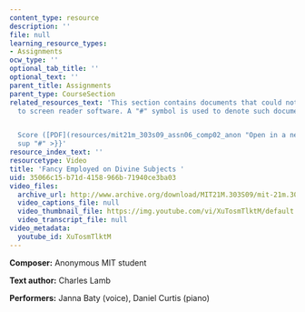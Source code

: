 ```yaml
---
content_type: resource
description: ''
file: null
learning_resource_types:
- Assignments
ocw_type: ''
optional_tab_title: ''
optional_text: ''
parent_title: Assignments
parent_type: CourseSection
related_resources_text: 'This section contains documents that could not be made accessible
  to screen reader software. A "#" symbol is used to denote such documents.


  Score ([PDF](resources/mit21m_303s09_assn06_comp02_anon "Open in a new window.")){{<
  sup "#" >}}'
resource_index_text: ''
resourcetype: Video
title: 'Fancy Employed on Divine Subjects '
uid: 35066c15-b71d-4158-966b-71940ce3ba03
video_files:
  archive_url: http://www.archive.org/download/MIT21M.303S09/mit-21m.303-s09-song2_300k.mp4
  video_captions_file: null
  video_thumbnail_file: https://img.youtube.com/vi/XuTosmTlktM/default.jpg
  video_transcript_file: null
video_metadata:
  youtube_id: XuTosmTlktM
---
```


**Composer:** Anonymous MIT student

**Text author:** Charles Lamb

**Performers:** Janna Baty (voice), Daniel Curtis (piano)